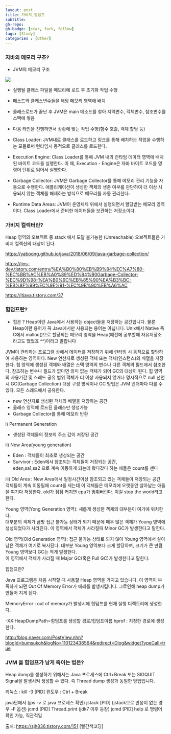 ```yaml
---
layout: post
title: 가비지,힙덤프
subtitle: 
gh-repo: 
gh-badge: [star, fork, follow]
tags: [Study]
categories : [Other]
---
```


### 자바의 메모리 구조?


- JVM의 메모리 구조

<img src="https://t1.daumcdn.net/cfile/tistory/2540294C5654207F26">

- 실행될 클래스 파일을 메모리에 로드 후 초기화 작업 수행  
- 메소드와 클래스변수들을 해당 메모리 영역애 배치  
- 클래스로드가 끝난 후 JVM은 main 메소드를 찾아 지역변수, 객체변수, 참조변수를 스택에 쌓음  
- 다음 라인을 진행하면서 상황에 맞는 작업 수행(함수 호출, 객체 할당 등)  

- Class Loader: JVM내로 클래스를 로드하고 링크를 통해 배치하는 작업을 수행하는 모듈로써 런타임시 동적으로 클래스를 로드한다.
- Execution Engine: Class Loader를 통해 JVM 내의 런타임 데이터 영역에 배치된 바이트 코드를 실행한다. 이 때, Execution - Engine은 자바 바이트 코드를 명령어 단위로 읽어서 실행한다.
- Garbage Collector: JVM은 Garbage Collector를 통해 메모리 관리 기능을 자동으로 수행한다. 애플리케이션이 생성한 객체의 생존 여부를 판단하여 더 이상 사용되지 않는 객체를 해제하는 방식으로 메모리를 자동 관리한다.
- Runtime Data Areas: JVM이 운영체제 위에서 실행되면서 할당받는 메모리 영역이다. Class Loader에서 준비한 데이터들을 보관하는 저장소이다.






### 가비지 컬렉터란?

Heap 영역의 오브젝트 중 stack 에서 도달 불가능한 (Unreachable) 오브젝트들은 가비지 컬렉션의 대상이 된다.

https://yaboong.github.io/java/2018/06/09/java-garbage-collection/

https://jins-dev.tistory.com/entry/%EA%B0%80%EB%B9%84%EC%A7%80-%EC%BB%AC%EB%A0%89%ED%84%B0Garbage-Collector-%EC%9D%98-%EA%B0%9C%EB%85%90%EA%B3%BC-%EB%8F%99%EC%9E%91-%EC%9B%90%EB%A6%AC

https://itjava.tistory.com/37



### 힙덤프란?


- 힙은 ?
Heap이란 Java에서 사용하는 object들을 저장하는 공간입니다. 물론 Heap이란 용어가 꼭 Java에서만 사용되는 용어는 아닙니다.
Unix에서 Native 즉 C에서 malloc()으로 할당되는 메모리 영역을 Heap(예전에 공부할때 자유저장소 라고도 했었죠 ^^)이라고 말합니다


JVM이 관리하는 프로그램 상에서 데이터를 저장하기 위해 런타임 시 동적으로 할당하여 사용하는 영역이다.
New 연산자로 생성된 객체 또는 객체(인스턴스)와 배열을 저장한다.
힙 영역에 생성된 객체와 배열은 스택 영역의 변수나 다른 객체의 필드에서 참조한다.
참조하는 변수나 필드가 없다면 의미 없는 객체가 되어 GC의 대상이 된다.
힙 영역의 사용기간 및 스레드 공유 범위
객체가 더 이상 사용되지 않거나 명시적으로 null 선언 시
GC(Garbage Collection) 대상
구성 방식이나 GC 방법은 JVM 벤더마다 다를 수 있다.
모든 스레드에서 공유한다.

- new 연산자로 생성된 객체와 배열을 저장하는 공간
- 클래스 영역에 로드된 클래스만 생성가능
- Garbage Collector를 통해 메모리 반환

i) Permanent Generation
- 생성된 객체들의 정보의 주소 값이 저장된 공간

ii) New Area(young generation)
- Eden : 객체들이 최초로 생성되는 공간
- Survivor : Eden에서 참조되는 객체들이 저장되는 공간,  
            eden,sa1,sa2 으로 계속 이동하게 되는데 왔다갔다 하는 애들은 count를 센다  

iii) Old Area : New Area에서 일정시간이상 참조되고 있는 객체들이 저장되는 공간    
                객체들이 계속 이동될때 count를 세는데 이 객체들은 메모리에 오랫동안 살아남는 애들을 여기다 저장한다.
                old가 점점 커지면 cpu가 멈춰버린다. 이걸 stop the world라고 한다.



Young 영역(Yong Generation 영역): 새롭게 생성한 객체의 대부분이 여기에 위치한다.  
대부분의 객체가 금방 접근 불가능 상태가 되기 때문에 매우 많은 객체가 Young 영역에 생성되었다가 사라진다. 이 영역에서 객체가 사라질때 Minor GC가 발생한다고 말한다.  

Old 영역(Old Generation 영역): 접근 불가능 상태로 되지 않아 Young 영역에서 살아남은 객체가 여기로 복사된다. 대부분 Young 영역보다 크게 할당하며, 크기가 큰 만큼 Young 영역보다 GC는 적게 발생한다.  
 이 영역에서 객체가 사라질 때 Major GC(혹은 Full GC)가 발생한다고 말한다.




힙덤프란?

 Java 프로그램은 처음 시작할 때 사용할 Heap 영역을 가지고 있습니다. 이 영역이 부족하게 되면 Out Of Memory Error가 에레를 발생시킵니다. 그로인해 heap dump가 만들어 지게 된다.

MemoryError : out of memory가 발생시에 힙덤프를 현재 실행 디렉토리에 생성한다.

-XX:HeapDumpPath=힘덤프를 생성할 경로/힙덤프이름.hprof : 지정한 경로에 생성한다.

http://blog.naver.com/PostView.nhn?blogId=bumsukoh&logNo=110123438564&redirect=Dlog&widgetTypeCall=true



### JVM 을 힙덤프가 남게 죽이는 법은?


Heap dump를 생성하기 위해서는 Java 프로세스에 Ctrl+Break 또는 SIGQUIT Signal을 발생시켜 생성할 수 있다. 즉 Thread dump 생성과 동일한 방법입니다.

리눅스 : kill -3 [PID]
윈도우 : Ctrl + Break

java단에서 (jps -v 로 java 프로세스 확인)
jstack [PID] (jstack으로 반응이 없는 경우 –F 옵션)
jcmd [PID] Thread.print (jdk7 이후 등장)
jcmd [PID] help 로 명령어 확인 가능, 직관적임


출처: https://sjh836.tistory.com/151 [빨간색코딩]